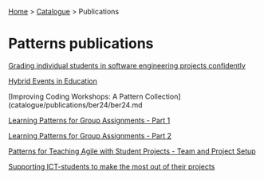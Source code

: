 [Home](../../README.md) > [Catalogue](../../Patterns_catalogue.md) > Publications
# Patterns publications

[Grading individual students in software engineering projects confidently](jac24/jac24.md)

[Hybrid Events in Education](koh22/koh22.md)

[Improving Coding Workshops: A Pattern Collection](catalogue/publications/ber24/ber24.md

[Learning Patterns for Group Assignments - Part 1](kop12/kop12.md)

[Learning Patterns for Group Assignments - Part 2](cor13/cor13.md)

[Patterns for Teaching Agile with Student Projects - Team and Project Setup](pin25/pin25.md)

[Supporting ICT-students to make the most out of their projects](jac22/jac22.md)


